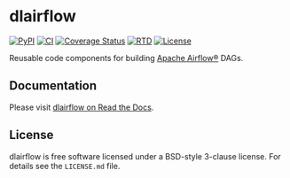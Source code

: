 # dlairflow

[![PyPI](https://img.shields.io/pypi/v/dlairflow.svg)](https://pypi.org/project/dlairflow/) [![CI](https://github.com/astro-datalab/dlairflow/actions/workflows/CI.yml/badge.svg)](https://github.com/astro-datalab/dlairflow/actions/workflows/CI.yml) [![Coverage Status](https://coveralls.io/repos/github/astro-datalab/dlairflow/badge.svg?branch=main)](https://coveralls.io/github/astro-datalab/dlairflow?branch=main) [![RTD](https://readthedocs.org/projects/dlairflow/badge/?version=latest)](https://dlairflow.readthedocs.io/en/latest/) [![License](https://img.shields.io/pypi/l/dlairflow.svg)](https://pypi.org/project/dlairflow/)

Reusable code components for building [Apache Airflow®](https://airflow.apache.org) DAGs.

## Documentation

Please visit [dlairflow on Read the Docs](https://dlairflow.readthedocs.io/en/latest/).

## License

dlairflow is free software licensed under a BSD-style 3-clause license.
For details see the ``LICENSE.md`` file.
